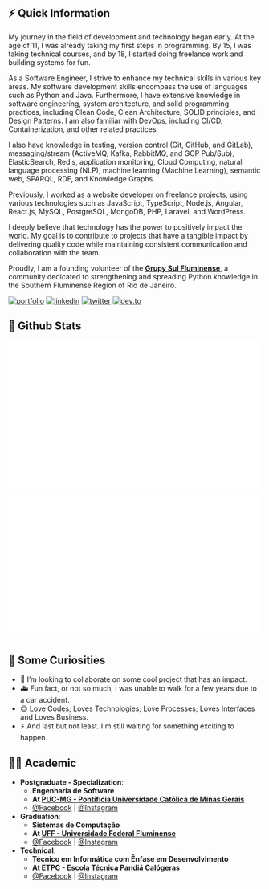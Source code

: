 ## :zap: Quick Information
My journey in the field of development and technology began early. At the age of 11, I was already taking my first steps in programming. By 15, I was taking technical courses, and by 18, I started doing freelance work and building systems for fun.

As a Software Engineer, I strive to enhance my technical skills in various key areas. My software development skills encompass the use of languages such as Python and Java. Furthermore, I have extensive knowledge in software engineering, system architecture, and solid programming practices, including Clean Code, Clean Architecture, SOLID principles, and Design Patterns. I am also familiar with DevOps, including CI/CD, Containerization, and other related practices.

I also have knowledge in testing, version control (Git, GitHub, and GitLab), messaging/stream (ActiveMQ, Kafka, RabbitMQ, and GCP Pub/Sub), ElasticSearch, Redis, application monitoring, Cloud Computing, natural language processing (NLP), machine learning (Machine Learning), semantic web, SPARQL, RDF, and Knowledge Graphs.

Previously, I worked as a website developer on freelance projects, using various technologies such as JavaScript, TypeScript, Node.js, Angular, React.js, MySQL, PostgreSQL, MongoDB, PHP, Laravel, and WordPress.

I deeply believe that technology has the power to positively impact the world. My goal is to contribute to projects that have a tangible impact by delivering quality code while maintaining consistent communication and collaboration with the team.

Proudly, I am a founding volunteer of the **[Grupy Sul Fluminense](https://linktr.ee/grupysf)**, a community dedicated to strengthening and spreading Python knowledge in the Southern Fluminense Region of Rio de Janeiro.

[![portfolio](https://img.shields.io/badge/my_personal_website-a6352f?style=for-the-badge&logo=ko-fi&logoColor=white)](https://www.miguelsmuller.dev.br) [![linkedin](https://img.shields.io/badge/linkedin-0A66C2?style=for-the-badge&logo=linkedin&logoColor=white)](https://www.linkedin.com/in/miguelsmuller/) [![twitter](https://img.shields.io/badge/twitter-1DA1F2?style=for-the-badge&logo=twitter&logoColor=white)](https://twitter.com/miguelsmuller)  [![dev.to](https://img.shields.io/badge/dev.to-000?style=for-the-badge&logo=dev.to&logoColor=white)](https://dev.to/miguelsmuller/)

## :1st_place_medal: Github Stats
![](https://raw.githubusercontent.com/miguelsmuller/github-stats-transparent/output/generated/overview.svg)
![](https://raw.githubusercontent.com/miguelsmuller/github-stats-transparent/output/generated/languages.svg)

## :speech_balloon: Some Curiosities
- :dancers: I’m looking to collaborate on some cool project that has an impact.
- :ambulance: Fun fact, or not so much, I was unable to walk for a few years due to a car accident.
- :heart_eyes: Love Codes; Loves Technologies; Love Processes; Loves Interfaces and Loves Business.
- :zap: And last but not least. I'm still waiting for something exciting to happen. 

## :man_student: Academic
- **Postgraduate - Specialization**:
    - **Engenharia de Software** 
    - **At [PUC-MG - Pontifícia Universidade Católica de Minas Gerais](https://www.pucminas.br/)**
    - [@Facebook](https://www.facebook.com/pucminasvirtual) | [@Instagram](https://www.instagram.com/pucminas.virtual)
- **Graduation**:
    - **Sistemas de Computação** 
    - **At [UFF - Universidade Federal Fluminense](http://www.ic.uff.br/)**
    - [@Facebook](https://www.facebook.com/informeic) | [@Instagram](https://www.instagram.com/computacao_uff/)
- **Technical**:
    - **Técnico em Informática com Ênfase em Desenvolvimento**
    - **At [ETPC - Escola Técnica Pandiá Calógeras](https://etpc.com.br/)**
    - [@Facebook](https://www.facebook.com/ETPCVR/) | [@Instagram](https://www.instagram.com/ETPCVR/)

